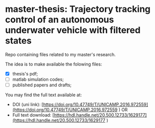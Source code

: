 # master-thesis: **Trajectory tracking control of an autonomous underwater vehicle with filtered states**
Repo containing files related to my master's research.


The idea is to make available the folowing files:
- [x] thesis's pdf;
- [ ] matlab simulation codes;
- [ ] published papers and drafts;

You may find the full text available at:
- DOI (uni link): [https://doi.org/10.47749/T/UNICAMP.2016.972559](https://doi.org/10.47749/T/UNICAMP.2016.972559 )
 OR
- Full text download:  [https://hdl.handle.net/20.500.12733/1629177](https://hdl.handle.net/20.500.12733/1629177 )
